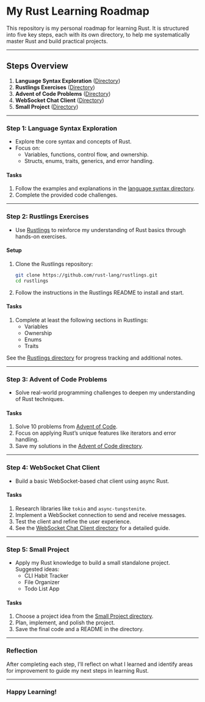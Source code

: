# My Rust Learning Roadmap

This repository is my personal roadmap for learning Rust. It is structured into five key steps, each with its own directory, to help me systematically master Rust and build practical projects.

---

## **Steps Overview**

1. **Language Syntax Exploration** ([Directory](./1-language-syntax))
2. **Rustlings Exercises** ([Directory](./2-rustlings))
3. **Advent of Code Problems** ([Directory](./3-advent-of-code))
4. **WebSocket Chat Client** ([Directory](./4-ws-chat-client))
5. **Small Project** ([Directory](./5-small-project))

---

### **Step 1: Language Syntax Exploration**

- Explore the core syntax and concepts of Rust.
- Focus on:
  - Variables, functions, control flow, and ownership.
  - Structs, enums, traits, generics, and error handling.

#### **Tasks**
1. Follow the examples and explanations in the [language syntax directory](./1-language-syntax).
2. Complete the provided code challenges.

---

### **Step 2: Rustlings Exercises**

- Use [Rustlings](https://github.com/rust-lang/rustlings) to reinforce my understanding of Rust basics through hands-on exercises.

#### **Setup**
1. Clone the Rustlings repository:
   ```bash
   git clone https://github.com/rust-lang/rustlings.git
   cd rustlings
   ```
2. Follow the instructions in the Rustlings README to install and start.

#### **Tasks**
1. Complete at least the following sections in Rustlings:
   - Variables
   - Ownership
   - Enums
   - Traits

See the [Rustlings directory](./2-rustlings) for progress tracking and additional notes.

---

### **Step 3: Advent of Code Problems**

- Solve real-world programming challenges to deepen my understanding of Rust techniques.

#### **Tasks**
1. Solve 10 problems from [Advent of Code](https://adventofcode.com/).
2. Focus on applying Rust’s unique features like iterators and error handling.
3. Save my solutions in the [Advent of Code directory](./3-advent-of-code).

---

### **Step 4: WebSocket Chat Client**

- Build a basic WebSocket-based chat client using async Rust.

#### **Tasks**
1. Research libraries like `tokio` and `async-tungstenite`.
2. Implement a WebSocket connection to send and receive messages.
3. Test the client and refine the user experience.
4. See the [WebSocket Chat Client directory](./4-ws-chat-client) for a detailed guide.

---

### **Step 5: Small Project**

- Apply my Rust knowledge to build a small standalone project. Suggested ideas:
  - CLI Habit Tracker
  - File Organizer
  - Todo List App

#### **Tasks**
1. Choose a project idea from the [Small Project directory](./5-small-project).
2. Plan, implement, and polish the project.
3. Save the final code and a README in the directory.

---

### **Reflection**
After completing each step, I'll reflect on what I learned and identify areas for improvement to guide my next steps in learning Rust.

---

### **Happy Learning!**

